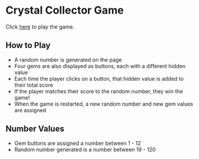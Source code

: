 # Crystal Collector Game

Click [here](https://jasondamion.github.io/unit-4-game/) to play the game. 

## How to Play

* A random number is generated on the page
* Four gems are also displayed as buttons, each with a different hidden value
* Each time the player clicks on a button, that hidden value is added to their total score
* If the player matches their score to the random number, they win the game!
* When the game is restarted, a new random number and new gem values are assigned

## Number Values
* Gem buttons are assigned a number between 1 - 12
* Random number generated is a number between 19 - 120

